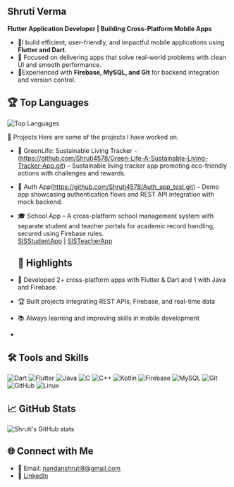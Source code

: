 ## Shruti Verma

**Flutter Application Developer | Building Cross-Platform Mobile Apps**

- 🔭I build efficient, user-friendly, and impactful mobile applications using **Flutter and Dart**.
- 🌱 Focused on delivering apps that solve real-world problems with clean UI and smooth performance.
- 🎯Experienced with **Firebase, MySQL, and Git** for backend integration and version control.

## 🏆 Top Languages
![Top Languages](https://github-readme-stats.vercel.app/api/top-langs/?username=Shruti4578&layout=compact&theme=radical)

📂 Projects
Here are some of the projects I have worked on.

- 🌱 GreenLife: Sustainable Living Tracker -(https://github.com/Shruti4578/Green-Life-A-Sustainable-Living-Tracker-App.git) – Sustainable living tracker app promoting eco-friendly actions with challenges and rewards.  
- 🔐 Auth App(https://github.com/Shruti4578/Auth_app_test.git) – Demo app showcasing authentication flows and REST API integration with mock backend.
- 🎓 School App – A cross-platform school management system with separate student and teacher portals for academic record handling, secured using Firebase rules.  
  [SISStudentApp](https://github.com/Shruti4578/SISStudentApp--Student.git) | [SISTeacherApp](https://github.com/Shruti4578/SISTeacherApp--Teacher.git)
  
   ## 🏅 Highlights  
- 🎯 Developed 2+ cross-platform apps with Flutter & Dart  and 1 with Java and Firebase. 
- 🏆 Built projects integrating REST APIs, Firebase, and real-time data  
- 📚 Always learning and improving skills in mobile development
- 
## 🛠 Tools and Skills  
 ![Dart](https://img.shields.io/badge/Dart-0175C2?logo=dart&logoColor=white) 
![Flutter](https://img.shields.io/badge/Flutter-02569B?logo=flutter&logoColor=white) 
![Java](https://img.shields.io/badge/Java-ED8B00?logo=java&logoColor=white) 
![C](https://img.shields.io/badge/C-A8B9CC?logo=c&logoColor=white) 
![C++](https://img.shields.io/badge/C++-00599C?logo=c%2B%2B&logoColor=white) 
![Kotlin](https://img.shields.io/badge/Kotlin-7F52FF?logo=kotlin&logoColor=white) 
![Firebase](https://img.shields.io/badge/Firebase-FFCA28?logo=firebase&logoColor=black) 
![MySQL](https://img.shields.io/badge/MySQL-4479A1?logo=mysql&logoColor=white) 
![Git](https://img.shields.io/badge/Git-F05032?logo=git&logoColor=white) 
![GitHub](https://img.shields.io/badge/GitHub-100000?logo=github&logoColor=white) 
![Linux](https://img.shields.io/badge/Linux-FCC624?logo=linux&logoColor=black)


## 📈 GitHub Stats
![Shruti's GitHub stats](https://github-readme-stats.vercel.app/api?username=Shruti4578&show_icons=true&theme=radical)  

## 🌐 Connect with Me
- 📧 Email: nandanshruti8@gmail.com  
- 💼 [LinkedIn](https://www.linkedin.com/in/shruti-verma-a6653a261?utm_source=share&utm_campaign=share_via&utm_content=profile&utm_medium=android_app)  

